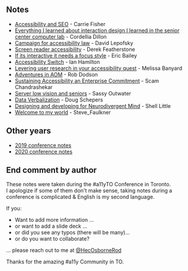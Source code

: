 ## Notes

- [Accessibility and SEO](2018-Carie_Fisher-SEO_And_A11Y.md) - Carrie Fisher
- [Everything I learned about interaction design I learned in the senior center computer lab](2018-Cordellia_Dillon-Web_for_seniors.md) - Cordellia Dillon
- [Campaign for accessibility law](2018-David_Lepofsky-Campaign_for_accessibility_laws.md) - David Lepofsky
- [Screen reader accessibility](2018-Derek_Featherstone-Screen_Reader_Accessibility.md) - Derek Featherstone
- [If its interactive it needs a focus style](2018-Eric_Bailey-If_its_interactive_it_needs_a_focus_style.md) - Eric Bailey
- [Accessibility Switch](2018-Ian_Hamilton-Accessibility_Switch.md) - Ian Hamilton
- [Levering user research in your accessibility quest](2018-Melissa_Banyard-Levering_user_research_in_your_accessibillity_quest.md) - Melissa Banyard
- [Adventures in AOM](2018-Rob_Dodson-Adventures_in_AOM.md) - Rob Dodson
- [Sustaining Accessibility an Enterprise Commitment](2018-Sam_Chandrashekar-Sustaining_Accessibility_an_Enterprise_Commitment.md) - Scam Chandrashekar
- [Server low vision and seniors](2018-Sassy_Outwater-Server_Low_Vision_And_Seniors.md) - Sassy Outwater
- [Data Verbalization](2018-Doug_Schepers-Data_Verbalization.md) - Doug Schepers
- [Designing and developing for Neurodivergent Mind](2018-Shell_Little-Designing_and_developing_for_Neurodivergent_Mind.md) - Shell Little
- [Welcome to my world](2018-Steve_Faulkner-Welcome_to_my_world.md) - Steve_Faulkner

## Other years

- [2019 conference notes](https://hecosbornerod.github.io/a11yTOConf2019/)
- [2020 conference notes](https://hecosbornerod.github.io/a11yTOConf2020/)

## End comment by author

These notes were taken during the #a11yTO Conference in Toronto.  
I apologize if some of them don't make sense, taking notes during a conference is complicated & English is my second language.

If you:

- Want to add more information ...
- or want to add a slide deck ...
- or did you see any typos (there will be many)...
- or do you want to collaborate?

... please reach out to me at [@HecOsborneRod](http://www.twitter.com/HecOsborneRod)

Thanks for the amazing #a11y Community in TO.
